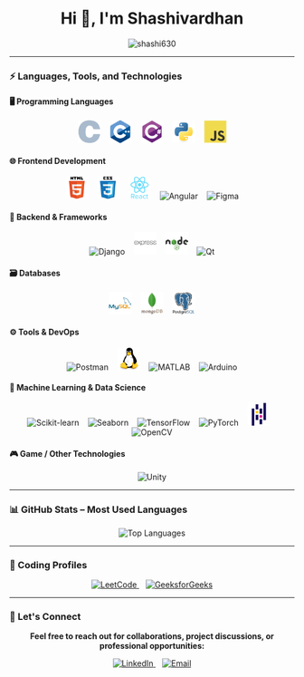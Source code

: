 <h1 align="center">Hi 👋, I'm Shashivardhan</h1>

<p align="center">
  <img src="https://komarev.com/ghpvc/?username=shashi630&label=Profile%20views&color=0e75b6&style=flat" alt="shashi630" />
</p>

---

### ⚡ Languages, Tools, and Technologies

#### 🖥️ Programming Languages
<p align="center">
  <img src="https://raw.githubusercontent.com/devicons/devicon/master/icons/c/c-original.svg" alt="C" width="40" height="40"/>
  &nbsp;&nbsp;
  <img src="https://raw.githubusercontent.com/devicons/devicon/master/icons/cplusplus/cplusplus-original.svg" alt="C++" width="40" height="40"/>
  &nbsp;&nbsp;
  <img src="https://raw.githubusercontent.com/devicons/devicon/master/icons/csharp/csharp-original.svg" alt="C#" width="40" height="40"/>
  &nbsp;&nbsp;
  <img src="https://raw.githubusercontent.com/devicons/devicon/master/icons/python/python-original.svg" alt="Python" width="40" height="40"/>
  &nbsp;&nbsp;
  <img src="https://raw.githubusercontent.com/devicons/devicon/master/icons/javascript/javascript-original.svg" alt="JavaScript" width="40" height="40"/>
</p>

#### 🌐 Frontend Development
<p align="center">
  <img src="https://raw.githubusercontent.com/devicons/devicon/master/icons/html5/html5-original-wordmark.svg" alt="HTML5" width="40" height="40"/>
  &nbsp;&nbsp;
  <img src="https://raw.githubusercontent.com/devicons/devicon/master/icons/css3/css3-original-wordmark.svg" alt="CSS3" width="40" height="40"/>
  &nbsp;&nbsp;
  <img src="https://raw.githubusercontent.com/devicons/devicon/master/icons/react/react-original-wordmark.svg" alt="React" width="40" height="40"/>
  &nbsp;&nbsp;
  <img src="https://angular.io/assets/images/logos/angular/angular.svg" alt="Angular" width="40" height="40"/>
  &nbsp;&nbsp;
  <img src="https://www.vectorlogo.zone/logos/figma/figma-icon.svg" alt="Figma" width="40" height="40"/>
</p>

#### 🧩 Backend & Frameworks
<p align="center">
  <img src="https://cdn.worldvectorlogo.com/logos/django.svg" alt="Django" width="40" height="40"/>
  &nbsp;&nbsp;
  <img src="https://raw.githubusercontent.com/devicons/devicon/master/icons/express/express-original-wordmark.svg" alt="Express" width="40" height="40"/>
  &nbsp;&nbsp;
  <img src="https://raw.githubusercontent.com/devicons/devicon/master/icons/nodejs/nodejs-original-wordmark.svg" alt="Node.js" width="40" height="40"/>
  &nbsp;&nbsp;
  <img src="https://upload.wikimedia.org/wikipedia/commons/0/0b/Qt_logo_2016.svg" alt="Qt" width="40" height="40"/>
</p>

#### 🗃️ Databases
<p align="center">
  <img src="https://raw.githubusercontent.com/devicons/devicon/master/icons/mysql/mysql-original-wordmark.svg" alt="MySQL" width="40" height="40"/>
  &nbsp;&nbsp;
  <img src="https://raw.githubusercontent.com/devicons/devicon/master/icons/mongodb/mongodb-original-wordmark.svg" alt="MongoDB" width="40" height="40"/>
  &nbsp;&nbsp;
  <img src="https://raw.githubusercontent.com/devicons/devicon/master/icons/postgresql/postgresql-original-wordmark.svg" alt="PostgreSQL" width="40" height="40"/>
</p>

#### ⚙️ Tools & DevOps
<p align="center">
  <img src="https://www.vectorlogo.zone/logos/getpostman/getpostman-icon.svg" alt="Postman" width="40" height="40"/>
  &nbsp;&nbsp;
  <img src="https://raw.githubusercontent.com/devicons/devicon/master/icons/linux/linux-original.svg" alt="Linux" width="40" height="40"/>
  &nbsp;&nbsp;
  <img src="https://upload.wikimedia.org/wikipedia/commons/2/21/Matlab_Logo.png" alt="MATLAB" width="40" height="40"/>
  &nbsp;&nbsp;
  <img src="https://cdn.worldvectorlogo.com/logos/arduino-1.svg" alt="Arduino" width="40" height="40"/>
</p>

#### 🤖 Machine Learning & Data Science
<p align="center">
  <img src="https://upload.wikimedia.org/wikipedia/commons/0/05/Scikit_learn_logo_small.svg" alt="Scikit-learn" width="40" height="40"/>
  &nbsp;&nbsp;
  <img src="https://seaborn.pydata.org/_images/logo-mark-lightbg.svg" alt="Seaborn" width="40" height="40"/>
  &nbsp;&nbsp;
  <img src="https://www.vectorlogo.zone/logos/tensorflow/tensorflow-icon.svg" alt="TensorFlow" width="40" height="40"/>
  &nbsp;&nbsp;
  <img src="https://www.vectorlogo.zone/logos/pytorch/pytorch-icon.svg" alt="PyTorch" width="40" height="40"/>
  &nbsp;&nbsp;
  <img src="https://raw.githubusercontent.com/devicons/devicon/master/icons/pandas/pandas-original.svg" alt="Pandas" width="40" height="40"/>
  &nbsp;&nbsp;
  <img src="https://www.vectorlogo.zone/logos/opencv/opencv-icon.svg" alt="OpenCV" width="40" height="40"/>
</p>

#### 🎮 Game / Other Technologies
<p align="center">
  <img src="https://www.vectorlogo.zone/logos/unity3d/unity3d-icon.svg" alt="Unity" width="40" height="40"/>
</p>

---

### 📊 GitHub Stats – Most Used Languages

<p align="center">
  <img src="https://github-readme-stats.vercel.app/api/top-langs/?username=shashi630&layout=compact&theme=default" alt="Top Languages" />
</p>

---

### 📘 Coding Profiles

<p align="center">
  <a href="https://leetcode.com/u/shashiivardhan_/" target="_blank">
    <img src="https://raw.githubusercontent.com/rahuldkjain/github-profile-readme-generator/master/src/images/icons/Social/leet-code.svg" alt="LeetCode" height="30" width="40" />
  </a>
  &nbsp;&nbsp;
  <a href="https://www.geeksforgeeks.org/user/shashivard9bi2/" target="_blank">
    <img src="https://raw.githubusercontent.com/rahuldkjain/github-profile-readme-generator/master/src/images/icons/Social/geeks-for-geeks.svg" alt="GeeksforGeeks" height="30" width="40" />
  </a>
</p>

---

### 🤝 Let's Connect

<p align="center">
  <b>Feel free to reach out for collaborations, project discussions, or professional opportunities:</b>
</p>

<p align="center">
  <a href="https://www.linkedin.com/in/shashivardhan-b-814984188/" target="_blank">
    <img src="https://raw.githubusercontent.com/rahuldkjain/github-profile-readme-generator/master/src/images/icons/Social/linked-in-alt.svg" alt="LinkedIn" height="30" width="40" />
  </a>
  &nbsp;&nbsp;
  <a href="mailto:shashivardhan.dev@example.com" target="_blank">
    <img src="https://upload.wikimedia.org/wikipedia/commons/4/4e/Mail_%28iOS%29.svg" alt="Email" height="30" width="40"/>
  </a>
</p>
